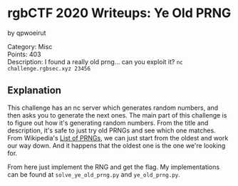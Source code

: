# rgbCTF 2020 Writeups: Ye Old PRNG
by qpwoeirut

Category: Misc<br>
Points: 403<br>
Description: I found a really old prng... can you exploit it? `nc challenge.rgbsec.xyz 23456`<br>

## Explanation
This challenge has an nc server which generates random numbers, and then asks you to generate the next ones.
The main part of this challenge is to figure out how it's generating random numbers.
From the title and description, it's safe to just try old PRNGs and see which one matches.
From Wikipedia's [List of PRNGs](https://en.wikipedia.org/wiki/List_of_random_number_generators), we can just start from the oldest and work our way down.
And it happens that the oldest one is the one we're looking for.

From here just implement the RNG and get the flag.
My implementations can be found at `solve_ye_old_prng.py` and `ye_old_prng.py`.